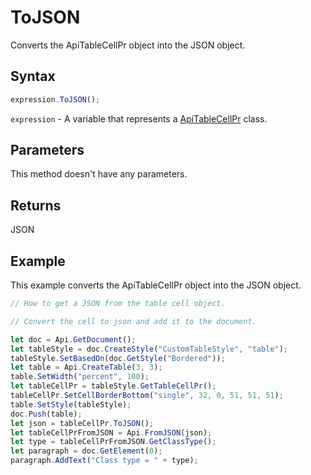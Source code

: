 # ToJSON

Converts the ApiTableCellPr object into the JSON object.

## Syntax

```javascript
expression.ToJSON();
```

`expression` - A variable that represents a [ApiTableCellPr](../ApiTableCellPr.md) class.

## Parameters

This method doesn't have any parameters.

## Returns

JSON

## Example

This example converts the ApiTableCellPr object into the JSON object.

```javascript editor-docx
// How to get a JSON from the table cell object.

// Convert the cell to json and add it to the document.

let doc = Api.GetDocument();
let tableStyle = doc.CreateStyle("CustomTableStyle", "table");
tableStyle.SetBasedOn(doc.GetStyle("Bordered"));
let table = Api.CreateTable(3, 3);
table.SetWidth("percent", 100);
let tableCellPr = tableStyle.GetTableCellPr();
tableCellPr.SetCellBorderBottom("single", 32, 0, 51, 51, 51);
table.SetStyle(tableStyle);
doc.Push(table);
let json = tableCellPr.ToJSON();
let tableCellPrFromJSON = Api.FromJSON(json);
let type = tableCellPrFromJSON.GetClassType();
let paragraph = doc.GetElement(0);
paragraph.AddText("Class type = " + type);
```
